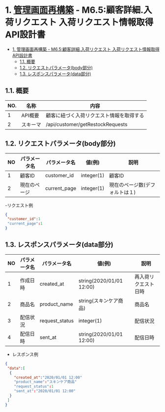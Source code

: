 # 1. [管理画面再構築](https://github.com/grrowjp/Meeth/wiki/%E7%AE%A1%E7%90%86%E7%94%BB%E9%9D%A2%E5%86%8D%E6%A7%8B%E7%AF%89-%E7%94%BB%E9%9D%A2%E4%B8%80%E8%A6%A7%28ver2.0%29) - M6.5:顧客詳細.入荷リクエスト 入荷リクエスト情報取得API設計書

- [1. 管理画面再構築 - M6.5:顧客詳細.入荷リクエスト 入荷リクエスト情報取得API設計書](#1-管理画面再構築---m65顧客詳細入荷リクエスト-入荷リクエスト情報取得api設計書)
  - [1.1. 概要](#11-概要)
  - [1.2. リクエストパラメータ(body部分)](#12-リクエストパラメータbody部分)
  - [1.3. レスポンスパラメータ(data部分)](#13-レスポンスパラメータdata部分)

## 1.1. 概要

| NO. | 名称 | 内容 |
|-|-|-|
| 1 | API概要 | 顧客に紐づく入荷リクエスト情報を取得する |
| 2 | スキーマ | /api/customer/getRestockRequests |

## 1.2. リクエストパラメータ(body部分)

| NO  | パラメータ名             | パラメータ名                              | 値(例)             | 説明                                 |
| --- | ------------------------ | ----------------------------------------- | ------------------ | ------------------------------------ |
| 1 | 顧客ID       | customer_id  | integer(1)                                                    | 顧客ID   |
| 2 | 現在のページ | current_page | integer(1)                                                   | 現在のページ数(デフォルトは１)         |

-リクエスト例
```json
{
 "customer_id":1
 "current_page":1
}
```

## 1.3. レスポンスパラメータ(data部分)

| NO   | パラメータ名      | パラメータ名                       | 値(例)                  | 説明               |
| ---- | ----------------- | ---------------------------------- | ----------------------- | ------------------ |
| 1 | 作成日時   | created_at     | string(2020/01/01 12:00) | 再入荷リクエスト日時 |
| 2 | 商品名     | product_name   | string(スキンケア商品)   | 商品名               |
| 3 | 配信状況   | request_status | integer(1)               | 配信状況             |
| 4 | 配信日時   | sent_at        | string(2020/01/01 12:00) | 配信日時             |

- レスポンス例
```json
{
 "data":[
  {
    "created_at":"2020/01/01 12:00"
    "product_name":"スキンケア商品"
    "request_status":1
    "sent_at":"2020/01/01 12:00"
  }
 ]
}
```
